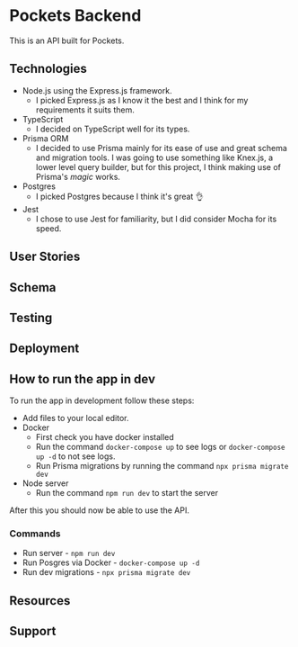 # Pockets Backend
This is an API built for Pockets.

## Technologies
- Node.js using the Express.js framework.
  - I picked Express.js as I know it the best and I think for my requirements it suits them.
- TypeScript
  - I decided on TypeScript well for its types.
- Prisma ORM
  - I decided to use Prisma mainly for its ease of use and great schema and migration tools. I was going to use something like Knex.js, a lower level query builder, but for this project, I think making use of Prisma's *magic* works.
- Postgres
  - I picked Postgres because I think it's great 👌
- Jest
  - I chose to use Jest for familiarity, but I did consider Mocha for its speed.
## User Stories
## Schema
## Testing
## Deployment
## How to run the app in dev
To run the app in development follow these steps:

- Add files to your local editor.
- Docker
  - First check you have docker installed
  - Run the command `docker-compose up` to see logs or `docker-compose up -d` to not see logs.
  - Run Prisma migrations by running the command `npx prisma migrate dev`
- Node server
  - Run the command `npm run dev` to start the server

After this you should now be able to use the API.
### Commands
- Run server - `npm run dev`
- Run Posgres via Docker - `docker-compose up -d`
- Run dev migrations - `npx prisma migrate dev`
## Resources
## Support
